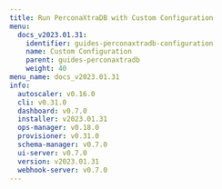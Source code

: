 ```yaml
---
title: Run PerconaXtraDB with Custom Configuration
menu:
  docs_v2023.01.31:
    identifier: guides-perconaxtradb-configuration
    name: Custom Configuration
    parent: guides-perconaxtradb
    weight: 40
menu_name: docs_v2023.01.31
info:
  autoscaler: v0.16.0
  cli: v0.31.0
  dashboard: v0.7.0
  installer: v2023.01.31
  ops-manager: v0.18.0
  provisioner: v0.31.0
  schema-manager: v0.7.0
  ui-server: v0.7.0
  version: v2023.01.31
  webhook-server: v0.7.0
---
```


